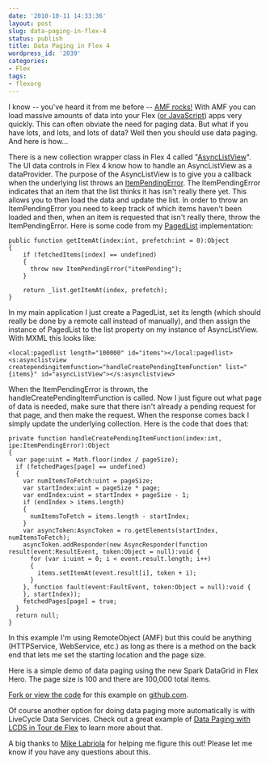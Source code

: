 ```yaml
---
date: '2010-10-11 14:33:36'
layout: post
slug: data-paging-in-flex-4
status: publish
title: Data Paging in Flex 4
wordpress_id: '2039'
categories:
- Flex
tags:
- flexorg
---
```


I know -- you've heard it from me before -- [AMF rocks!](http://www.jamesward.com/2009/06/17/blazing-fast-data-transfer-in-flex/)  With AMF you can load massive amounts of data into your Flex ([or JavaScript](http://www.jamesward.com/2010/07/07/amf-js-a-pure-javascript-amf-implementation/)) apps very quickly.  This can often obviate the need for paging data.  But what if you have lots, and lots, and lots of data?  Well then you should use data paging.  And here is how...

There is a new collection wrapper class in Flex 4 called "[AsyncListView](http://help.adobe.com/en_US/FlashPlatform/reference/actionscript/3/mx/collections/AsyncListView.html)".  The UI data controls in Flex 4 know how to handle an AsyncListView as a dataProvider.  The purpose of the AsyncListView is to give you a callback when the underlying list throws an [ItemPendingError](http://help.adobe.com/en_US/FlashPlatform/reference/actionscript/3/mx/collections/errors/ItemPendingError.html).  The ItemPendingError indicates that an item that the list thinks it has isn't really there yet.  This allows you to then load the data and update the list.  In order to throw an ItemPendingError you need to keep track of which items haven't been loaded and then, when an item is requested that isn't really there, throw the ItemPendingError.  Here is some code from my [PagedList](http://github.com/jamesward/DataPaging/blob/master/src/PagedList.as) implementation:

    
    
    public function getItemAt(index:int, prefetch:int = 0):Object
    {
        if (fetchedItems[index] == undefined)
        {
          throw new ItemPendingError("itemPending");
        }
    
        return _list.getItemAt(index, prefetch);
    }
    



In my main application I just create a PagedList, set its length (which should really be done by a remote call instead of manually), and then assign the instance of PagedList to the list property on my instance of AsyncListView.  With MXML this looks like:

    
    
    <local:pagedlist length="100000" id="items"></local:pagedlist>
    <s:asynclistview creatependingitemfunction="handleCreatePendingItemFunction" list="{items}" id="asyncListView"></s:asynclistview>
    



When the ItemPendingError is thrown, the handleCreatePendingItemFunction is called.  Now I just figure out what page of data is needed, make sure that there isn't already a pending request for that page, and then make the request.  When the response comes back I simply update the underlying collection.  Here is the code that does that:

    
    
    private function handleCreatePendingItemFunction(index:int, ipe:ItemPendingError):Object
    {
      var page:uint = Math.floor(index / pageSize);
      if (fetchedPages[page] == undefined)
      {
        var numItemsToFetch:uint = pageSize;
        var startIndex:uint = pageSize * page;
        var endIndex:uint = startIndex + pageSize - 1;
        if (endIndex > items.length)
        {
          numItemsToFetch = items.length - startIndex;
        }
        var asyncToken:AsyncToken = ro.getElements(startIndex, numItemsToFetch);
        asyncToken.addResponder(new AsyncResponder(function result(event:ResultEvent, token:Object = null):void {
          for (var i:uint = 0; i < event.result.length; i++)
          {
            items.setItemAt(event.result[i], token + i);
          }
        }, function fault(event:FaultEvent, token:Object = null):void {
        }, startIndex));
        fetchedPages[page] = true;
      }
      return null;
    }
    



In this example I'm using RemoteObject (AMF) but this could be anything (HTTPService, WebService, etc.) as long as there is a method on the back end that lets me set the starting location and the page size.

Here is a simple demo of data paging using the new Spark DataGrid in Flex Hero.  The page size is 100 and there are 100,000 total items.


[Fork or view the code](http://github.com/jamesward/DataPaging) for this example on [github.com](http://github.com).

Of course another option for doing data paging more automatically is with LiveCycle Data Services.  Check out a great example of [Data Paging with LCDS in Tour de Flex](http://www.adobe.com/devnet-archive/flex/tourdeflex/web/#sampleId=13850;illustIndex=0;docIndex=0) to learn more about that.

A big thanks to [Mike Labriola](http://blogs.digitalprimates.net/codeSlinger/) for helping me figure this out!  Please let me know if you have any questions about this.
